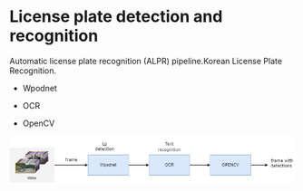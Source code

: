 # License plate detection and recognition #
Automatic license plate recognition (ALPR) pipeline.Korean License Plate Recognition.
- Wpodnet  
* OCR
+ OpenCV

![](111.png)
